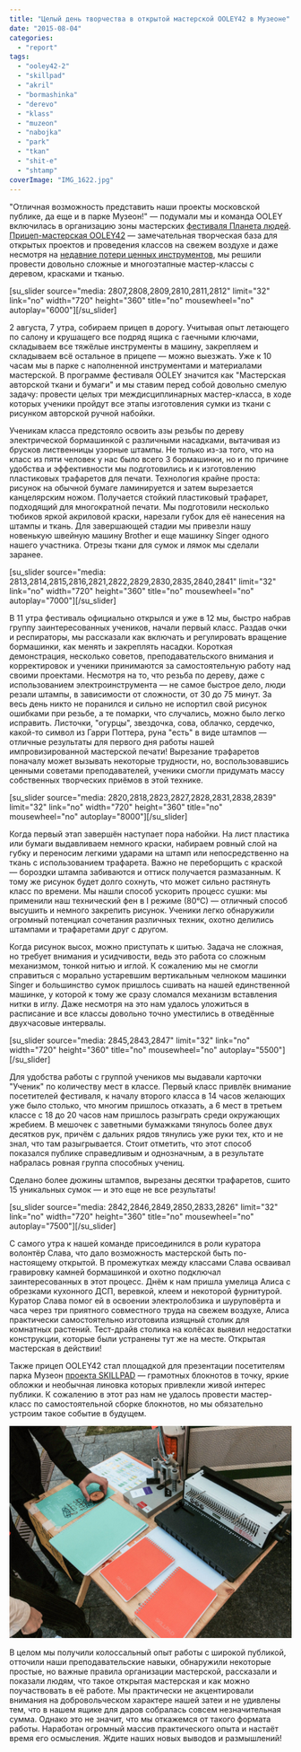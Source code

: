 ```yaml
---
title: "Целый день творчества в открытой мастерской OOLEY42 в Музеоне"
date: "2015-08-04"
categories: 
  - "report"
tags: 
  - "ooley42-2"
  - "skillpad"
  - "akril"
  - "bormashinka"
  - "derevo"
  - "klass"
  - "muzeon"
  - "nabojka"
  - "park"
  - "tkan"
  - "shit-e"
  - "shtamp"
coverImage: "IMG_1622.jpg"
---
```


"Отличная возможность представить наши проекты московской публике, да еще и в парке Музеон!" — подумали мы и команда OOLEY включилась в организацию зоны мастерских [фестиваля Планета людей](http://ooley.ru/events/ooley42-na-kvest-piknike-festivalya-planeta-lyudej-v-muzeone/). [Прицеп-мастерская OOLEY42](http://ooley.ru/places/ooley42/) — замечательная творческая база для открытых проектов и проведения классов на свежем воздухе и даже несмотря на [недавние потери ценных инструментов](http://ooley.ru/uroki-gorodskoj-zhizni-krazha-iz-pritsepa/), мы решили провести довольно сложные и многоэтапные мастер-классы с деревом, красками и тканью.

\[su\_slider source="media: 2807,2808,2809,2810,2811,2812" limit="32" link="no" width="720" height="360" title="no" mousewheel="no" autoplay="6000"\]\[/su\_slider\]

2 августа, 7 утра, собираем прицеп в дорогу. Учитывая опыт летающего по салону и крушащего все подряд ящика с гаечными ключами, складываем все тяжёлые инструменты в машину, закрепляем и складываем всё остальное в прицепе — можно выезжать. Уже к 10 часам мы в парке с наполненной инструментами и материалами мастерской. В программе фестиваля OOLEY значится как "Мастерская авторской ткани и бумаги" и мы ставим перед собой довольно смелую задачу: провести целых три междисциплинарных мастер-класса, в ходе которых ученики пройдут все этапы изготовления сумки из ткани с рисунком авторской ручной набойки.

Ученикам класса предстояло освоить азы резьбы по дереву электрической бормашинкой с различными насадками, вытачивая из брусков лиственницы узорные штампы. Не только из-за того, что на класс из пяти человек у нас было всего 3 бормашинки, но и по причине удобства и эффективности мы подготовились и к изготовлению пластиковых трафаретов для печати. Технология крайне проста: рисунок на обычной бумаге ламинируется и затем вырезается канцелярским ножом. Получается стойкий пластиковый трафарет, подходящий для многократной печати. Мы подготовили несколько тюбиков яркой акриловой краски, нарезали губок для её нанесения на штампы и ткань. Для завершающей стадии мы привезли нашу новенькую швейную машину Brother и еще машинку Singer одного нашего участника. Отрезы ткани для сумок и лямок мы сделали заранее.

\[su\_slider source="media: 2813,2814,2815,2816,2821,2822,2829,2830,2835,2840,2841" limit="32" link="no" width="720" height="360" title="no" mousewheel="no" autoplay="7000"\]\[/su\_slider\]

В 11 утра фестиваль официально открылся и уже в 12 мы, быстро набрав группу заинтересованных учеников, начали первый класс. Раздав очки и респираторы, мы рассказали как включать и регулировать вращение бормашинки, как менять и закреплять насадки. Короткая демонстрация, несколько советов, преподавательского внимания и корректировок и ученики принимаются за самостоятельную работу над своими проектами. Несмотря на то, что резьба по дереву, даже с использованием электроинструмента — не самое быстрое дело, люди резали штампы, в зависимости от сложности, от 30 до 75 минут. За весь день никто не поранился и сильно не испортил свой рисунок ошибками при резьбе, а те помарки, что случались, можно было легко исправить. Листочки, "огурцы", звездочка, сова, облачко, сердечко, какой-то символ из Гарри Поттера, руна "есть" в виде штампов — отличные результаты для первого дня работы нашей импровизированной мастерской печати! Вырезание трафаретов поначалу может вызывать некоторые трудности, но, воспользовавшись ценными советами преподавателей, ученики смогли придумать массу собственных творческих приёмов в этой технике.

\[su\_slider source="media: 2820,2818,2823,2827,2828,2831,2838,2839" limit="32" link="no" width="720" height="360" title="no" mousewheel="no" autoplay="8000"\]\[/su\_slider\]

Когда первый этап завершён наступает пора набойки. На лист пластика или бумаги выдавливаем немного краски, набираем ровный слой на губку и переносим легкими ударами на штамп или непосредственно на ткань с использованием трафарета. Важно не переборщить с краской — бороздки штампа забиваются и оттиск получается размазанным. К тому же рисунок будет долго сохнуть, что может сильно растянуть класс по времени. Мы нашли способ ускорить процесс сушки: мы применили наш технический фен в I режиме (80°С) — отличный способ высушить и немного закрепить рисунок. Ученики легко обнаружили огромный потенциал сочетания различных техник, охотно делились штампами и трафаретами друг с другом.

Когда рисунок высох, можно приступать к шитью. Задача не сложная, но требует внимания и усидчивости, ведь это работа со сложным механизмом, тонкой нитью и иглой. К сожалению мы не смогли справиться с морально устаревшим вертикальным челноком машинки Singer и большинство сумок пришлось сшивать на нашей единственной машинке, у которой к тому же сразу сломался механизм вставления нитки в иглу. Даже несмотря на это нам удалось уложиться в расписание и все классы довольно точно уместились в отведённые двухчасовые интервалы.

\[su\_slider source="media: 2845,2843,2847" limit="32" link="no" width="720" height="360" title="no" mousewheel="no" autoplay="5500"\]\[/su\_slider\]

Для удобства работы с группой учеников мы выдавали карточки "Ученик" по количеству мест в классе. Первый класс привлёк внимание посетителей фестиваля, к началу второго класса в 14 часов желающих уже было столько, что многим пришлось отказать, а 6 мест в третьем классе с 18 до 20 часов нам пришлось разыграть среди окружающих жребием. В мешочек с заветными бумажками тянулось более двух десятков рук, причём с дальних рядов тянулись уже руки тех, кто и не знал, что там разыгрывается. Стоит отметить, что этот способ показался публике справедливым и однозначным, а в результате набралась ровная группа способных учениц.

Сделано более дюжины штампов, вырезаны десятки трафаретов, сшито 15 уникальных сумок — и это еще не все результаты!

\[su\_slider source="media: 2842,2846,2849,2850,2833,2826" limit="32" link="no" width="720" height="360" title="no" mousewheel="no" autoplay="7500"\]\[/su\_slider\]

С самого утра к нашей команде присоединился в роли куратора волонтёр Слава, что дало возможность мастерской быть по-настоящему открытой. В промежутках между классами Слава осваивал гравировку камней бормашинкой и охотно подключал заинтересованных в этот процесс. Днём к нам пришла умелица Алиса с обрезками кухонного ДСП, веревкой, клеем и некоторой фурнитурой. Куратор Слава помог ей в освоении электролобзика и шуруповёрта и часа через три приятного совместного труда на свежем воздухе, Алиса практически самостоятельно изготовила изящный столик для комнатных растений. Тест-драйв столика на колёсах выявил недостатки конструкции, которые были устранены тут же на месте. Открытая мастерская в действии!

Также прицеп OOLEY42 стал площадкой для презентации посетителям парка Музеон [проекта SKILLPAD](http://www.skillpad.ru) — грамотных блокнотов в точку, яркие обложки и необычная линовка которых привлекли живой интерес публики. К сожалению в этот раз нам не удалось провести мастер-класс по самостоятельной сборке блокнотов, но мы обязательно устроим такое событие в будущем.

![IMG_1639](images/IMG_1639-1600x1200.jpg)

В целом мы получили колоссальный опыт работы с широкой публикой, отточили наши преподавательские навыки, обнаружили некоторые простые, но важные правила организации мастерской, рассказали и показали людям, что такое открытая мастерская и как можно поучаствовать в её работе. Мы практически не акцентировали внимания на добровольческом характере нашей затеи и не удивлены тем, что в нашем ящике для даров собралась совсем незначительная сумма. Однако это не значит, что мы откажемся от такого формата работы. Наработан огромный массив практического опыта и настаёт время его осмысления. Ждите наших новых выводов и размышлений!
